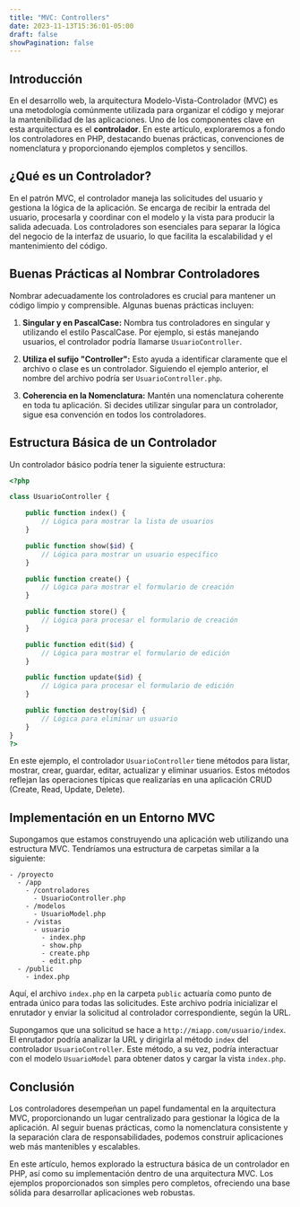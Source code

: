 ```yaml
---
title: "MVC: Controllers"
date: 2023-11-13T15:36:01-05:00
draft: false
showPagination: false
---
```


## Introducción

En el desarrollo web, la arquitectura Modelo-Vista-Controlador (MVC) es una metodología comúnmente utilizada para organizar el código y mejorar la mantenibilidad de las aplicaciones. Uno de los componentes clave en esta arquitectura es el **controlador**. En este artículo, exploraremos a fondo los controladores en PHP, destacando buenas prácticas, convenciones de nomenclatura y proporcionando ejemplos completos y sencillos.

## ¿Qué es un Controlador?

En el patrón MVC, el controlador maneja las solicitudes del usuario y gestiona la lógica de la aplicación. Se encarga de recibir la entrada del usuario, procesarla y coordinar con el modelo y la vista para producir la salida adecuada. Los controladores son esenciales para separar la lógica del negocio de la interfaz de usuario, lo que facilita la escalabilidad y el mantenimiento del código.

## Buenas Prácticas al Nombrar Controladores

Nombrar adecuadamente los controladores es crucial para mantener un código limpio y comprensible. Algunas buenas prácticas incluyen:

1. **Singular y en PascalCase:** Nombra tus controladores en singular y utilizando el estilo PascalCase. Por ejemplo, si estás manejando usuarios, el controlador podría llamarse `UsuarioController`.

2. **Utiliza el sufijo "Controller":** Esto ayuda a identificar claramente que el archivo o clase es un controlador. Siguiendo el ejemplo anterior, el nombre del archivo podría ser `UsuarioController.php`.

3. **Coherencia en la Nomenclatura:** Mantén una nomenclatura coherente en toda tu aplicación. Si decides utilizar singular para un controlador, sigue esa convención en todos los controladores.

## Estructura Básica de un Controlador

Un controlador básico podría tener la siguiente estructura:

```php
<?php

class UsuarioController {

    public function index() {
        // Lógica para mostrar la lista de usuarios
    }

    public function show($id) {
        // Lógica para mostrar un usuario específico
    }

    public function create() {
        // Lógica para mostrar el formulario de creación
    }

    public function store() {
        // Lógica para procesar el formulario de creación
    }

    public function edit($id) {
        // Lógica para mostrar el formulario de edición
    }

    public function update($id) {
        // Lógica para procesar el formulario de edición
    }

    public function destroy($id) {
        // Lógica para eliminar un usuario
    }
}
?>
```

En este ejemplo, el controlador `UsuarioController` tiene métodos para listar, mostrar, crear, guardar, editar, actualizar y eliminar usuarios. Estos métodos reflejan las operaciones típicas que realizarías en una aplicación CRUD (Create, Read, Update, Delete).

## Implementación en un Entorno MVC

Supongamos que estamos construyendo una aplicación web utilizando una estructura MVC. Tendríamos una estructura de carpetas similar a la siguiente:

```
- /proyecto
  - /app
    - /controladores
      - UsuarioController.php
    - /modelos
      - UsuarioModel.php
    - /vistas
      - usuario
        - index.php
        - show.php
        - create.php
        - edit.php
  - /public
    - index.php
```

Aquí, el archivo `index.php` en la carpeta `public` actuaría como punto de entrada único para todas las solicitudes. Este archivo podría inicializar el enrutador y enviar la solicitud al controlador correspondiente, según la URL.

Supongamos que una solicitud se hace a `http://miapp.com/usuario/index`. El enrutador podría analizar la URL y dirigirla al método `index` del controlador `UsuarioController`. Este método, a su vez, podría interactuar con el modelo `UsuarioModel` para obtener datos y cargar la vista `index.php`.

## Conclusión

Los controladores desempeñan un papel fundamental en la arquitectura MVC, proporcionando un lugar centralizado para gestionar la lógica de la aplicación. Al seguir buenas prácticas, como la nomenclatura consistente y la separación clara de responsabilidades, podemos construir aplicaciones web más mantenibles y escalables.

En este artículo, hemos explorado la estructura básica de un controlador en PHP, así como su implementación dentro de una arquitectura MVC. Los ejemplos proporcionados son simples pero completos, ofreciendo una base sólida para desarrollar aplicaciones web robustas.
